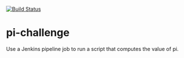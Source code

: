 [![Build Status](http://ec2-18-225-14-88.us-east-2.compute.amazonaws.com/job/pi-challenge/badge/icon)](http://ec2-18-225-14-88.us-east-2.compute.amazonaws.com/job/pi-challenge/)

# pi-challenge
Use a Jenkins pipeline job to run a script that computes the value of pi.
